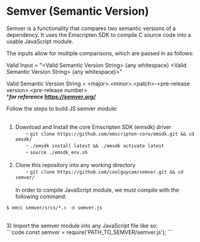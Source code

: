 # Semver (Semantic Version)
Semver is a functionality that compares two semantic versions of a dependency. It uses the Emscripten SDK to compile C source code into a usable JavaScript module. 



The inputs allow for multiple comparisons, 
which are passed in as follows: 

Valid Input = "\<Valid Semantic Version String\> {any whitespace} \<Valid Semantic Version String\> {any whitespace}>"

Valid Semantic Version String = \<major\>.\<minor\>.\<patch\>-\<pre-release version\>.\<pre-release number\><br>****for reference https://semver.org/***



Follow the steps to build JS semver module:<br><br>
1) Download and Install the core Emscripten SDK (emsdk) driver<br>
&nbsp;&nbsp;&nbsp;&nbsp;&nbsp;&nbsp; - ```git clone https://github.com/emscripten-core/emsdk.git && cd emsdk/```<br>
&nbsp;&nbsp;&nbsp;&nbsp;&nbsp;&nbsp; - ```./emsdk install latest && ./emsdk activate latest``` <br>
&nbsp;&nbsp;&nbsp;&nbsp;&nbsp;&nbsp; - ```source ./emsdk_env.sh``` <br><br>
2) Clone this repository into any working directory<br>
&nbsp;&nbsp;&nbsp;&nbsp;&nbsp;&nbsp; - ```git clone https://github.com/coolguycam/semver.git && cd semver/``` <br> <br>
In order to compile JavaScript module, we must compile with the following command:<br>
```console
$ emcc semver/srcs/*.c -o semver.js
```
<br>
3) Import the semver module into any JavaScript file like so:<br>
```code
const semver = require('PATH_TO_SEMVER/semver.js');
``` 

